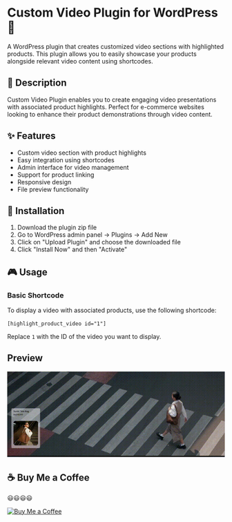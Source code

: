 # Custom Video Plugin for WordPress 🎥

A WordPress plugin that creates customized video sections with highlighted products. This plugin allows you to easily showcase your products alongside relevant video content using shortcodes.

## 📝 Description

Custom Video Plugin enables you to create engaging video presentations with associated product highlights. Perfect for e-commerce websites looking to enhance their product demonstrations through video content.

## ✨ Features

- Custom video section with product highlights
- Easy integration using shortcodes
- Admin interface for video management
- Support for product linking
- Responsive design
- File preview functionality

## 🔧 Installation

1. Download the plugin zip file
2. Go to WordPress admin panel → Plugins → Add New
3. Click on "Upload Plugin" and choose the downloaded file
4. Click "Install Now" and then "Activate"

## 🎮 Usage

### Basic Shortcode

To display a video with associated products, use the following shortcode:

```
[highlight_product_video id="1"]
```

Replace `1` with the ID of the video you want to display.   


## Preview

![Demo](https://raw.githubusercontent.com/bayurizki/highlight-product-video/main/preview.gif)

## ☕ Buy Me a Coffee
😃😃😃😃  

[![Buy Me a Coffee](https://img.shields.io/badge/Buy%20Me%20a%20Coffee-PayPal-blue?style=flat&logo=paypal)](https://www.paypal.com/paypalme/byrzk)

